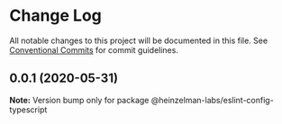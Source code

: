 # Change Log

All notable changes to this project will be documented in this file.
See [Conventional Commits](https://conventionalcommits.org) for commit guidelines.

## 0.0.1 (2020-05-31)

**Note:** Version bump only for package @heinzelman-labs/eslint-config-typescript
